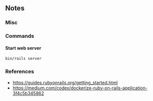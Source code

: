 ## Notes
### Misc

### Commands
#### Start web server
  ```bash
  bin/rails server
  ```

### References
- https://guides.rubyonrails.org/getting_started.html
- https://medium.com/codex/dockerize-ruby-on-rails-application-3f4c5b345862